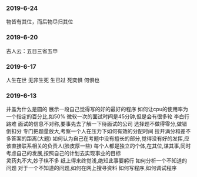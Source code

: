 ### 2019-6-24
物皆有其位，而后物尽归其位 

### 2019-6-20
古人云：五日三省五申

### 2019-6-17
人生在世
无非生死
生已过
死奕惧
何惧也

### 2019-6-13

井盖为什么是圆的
展示一段自己觉得写的好的最好的程序
如何让cpu的使用率为一个指定的百分比,如50%
微软一次的面试时间是45分钟,但是会有很多轮
李白行路难
面试的信息不对称,要事先去了解一下待面试的公司
选择题不做得零分,做错倒扣分
专门把题量放大,考察一个人在压力下如何有效的分配时间
拉开满分和差不多答案的距离(大题)
如何认为自己在考题中没有擅长的部分,觉得没有好的发挥,应该直接联系相关的负责人(脸皮厚一些)
每个人都是独立的个体,在其位,谋其事,同时考虑自己的发展,按照自己的计划去实现事业的目标\
灵药丸不大,妙子棋不多
纸上得来终觉浅,绝知此事要躬行
如何分析一个不知道的问题
对于一个不知道的问题,如何在网上搜寻资料
如何写程序,如何调试程序